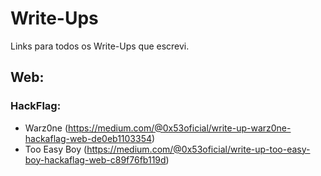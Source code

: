 # Write-Ups
Links para todos os Write-Ups que escrevi.

## Web:
### HackFlag:
- Warz0ne (https://medium.com/@0x53oficial/write-up-warz0ne-hackaflag-web-de0eb1103354)
- Too Easy Boy (https://medium.com/@0x53oficial/write-up-too-easy-boy-hackaflag-web-c89f76fb119d)
